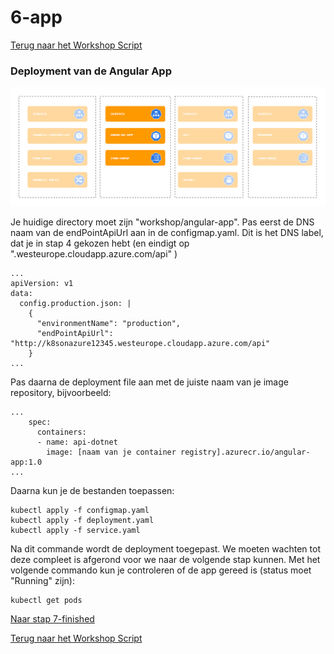 # 6-app

[Terug naar het Workshop Script](/handson.md)

### Deployment van de Angular App

![](/images/components-app.png)

Je huidige directory moet zijn "workshop/angular-app". Pas eerst de DNS naam van de endPointApiUrl aan in de configmap.yaml. Dit is het DNS label, dat je in stap 4 gekozen hebt (en eindigt op ".westeurope.cloudapp.azure.com/api" )

```
...
apiVersion: v1
data:
  config.production.json: |
    {
      "environmentName": "production",
      "endPointApiUrl": "http://k8sonazure12345.westeurope.cloudapp.azure.com/api"
    }
...
```

Pas daarna de deployment file aan met de juiste naam van je image repository, bijvoorbeeld:

```
...
    spec:
      containers:
      - name: api-dotnet
        image: [naam van je container registry].azurecr.io/angular-app:1.0
...
```

Daarna kun je de bestanden toepassen:

```
kubectl apply -f configmap.yaml
kubectl apply -f deployment.yaml
kubectl apply -f service.yaml
```

Na dit commande wordt de deployment toegepast. We moeten wachten tot deze compleet is afgerond voor we naar de volgende stap kunnen. Met het volgende commando kun je controleren of de app gereed is (status moet "Running" zijn):

```
kubectl get pods
```

[Naar stap 7-finished](/workshop/7-finished.md)

[Terug naar het Workshop Script](/handson.md)
